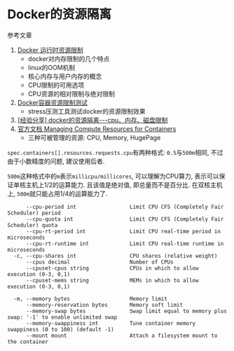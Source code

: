# Docker的资源隔离

参考文章

1. [Docker 运行时资源限制](https://blog.csdn.net/candcplusplus/article/details/53728507)
    - docker对内存限制的几个特点
    - linux的OOM机制
    - 核心内存与用户内存的概念
    - CPU限制的可用选项
    - CPU资源的相对限制与绝对限制
2. [Docker容器资源限制测试](https://www.centos.bz/2017/12/docker%E5%AE%B9%E5%99%A8%E8%B5%84%E6%BA%90%E9%99%90%E5%88%B6%E6%B5%8B%E8%AF%95/)
    - stress压测工具测试docker的资源限制效果
3. [[经验分享] docker的资源隔离---cpu、内存、磁盘限制](http://www.iyunv.com/thread-116572-1-1.html)
4. [官方文档 Managing Compute Resources for Containers](https://kubernetes.io/docs/concepts/configuration/manage-compute-resources-container/)
    - 三种可被管理的资源: CPU, Memory, HugePage

`spec.containers[].resources.requests.cpu`有两种格式: `0.5`与`500m`相同, 不过由于小数精度的问题, 建议使用后者.

`500m`这种格式中的`m`表示`millicpu/millicores`, 可以理解为CPU算力, 表示可以保证单核主机上1/2的运算能力. 且该值是绝对值, 即总量而不是百分比. 在双核主机上, `500m`就只能占用1/4的运算能力了.

```
      --cpu-period int                 Limit CPU CFS (Completely Fair Scheduler) period
      --cpu-quota int                  Limit CPU CFS (Completely Fair Scheduler) quota
      --cpu-rt-period int              Limit CPU real-time period in microseconds
      --cpu-rt-runtime int             Limit CPU real-time runtime in microseconds
  -c, --cpu-shares int                 CPU shares (relative weight)
      --cpus decimal                   Number of CPUs
      --cpuset-cpus string             CPUs in which to allow execution (0-3, 0,1)
      --cpuset-mems string             MEMs in which to allow execution (0-3, 0,1)
```

```
  -m, --memory bytes                   Memory limit
      --memory-reservation bytes       Memory soft limit
      --memory-swap bytes              Swap limit equal to memory plus swap: '-1' to enable unlimited swap
      --memory-swappiness int          Tune container memory swappiness (0 to 100) (default -1)
      --mount mount                    Attach a filesystem mount to the container
```
